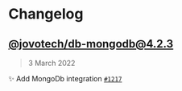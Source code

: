 # Changelog

## [@jovotech/db-mongodb@4.2.3]()

> 3 March 2022

✨ Add MongoDb integration [`#1217`](https://github.com/jovotech/jovo-framework/pull/1217)
